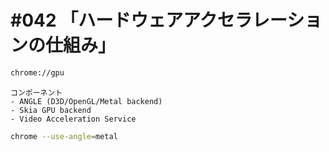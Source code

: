 # #042 「ハードウェアアクセラレーションの仕組み」

```bash
chrome://gpu
```

```text
コンポーネント
- ANGLE (D3D/OpenGL/Metal backend)
- Skia GPU backend
- Video Acceleration Service
```

```bash
chrome --use-angle=metal
```
